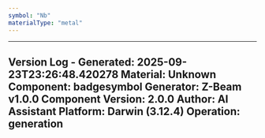 ```yaml
---
symbol: "Nb"
materialType: "metal"
---
```


---
Version Log - Generated: 2025-09-23T23:26:48.420278
Material: Unknown
Component: badgesymbol
Generator: Z-Beam v1.0.0
Component Version: 2.0.0
Author: AI Assistant
Platform: Darwin (3.12.4)
Operation: generation
---